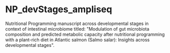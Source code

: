 # NP_devStages_ampliseq
Nutritional Programming manuscript across developmental stages in context of intestinal microbiome titled: "Modulation of gut microbiota composition and predicted metabolic capacity after nutritional programming with a plant-rich diet in Atlantic salmon (Salmo salar): Insights across developmental stages".
